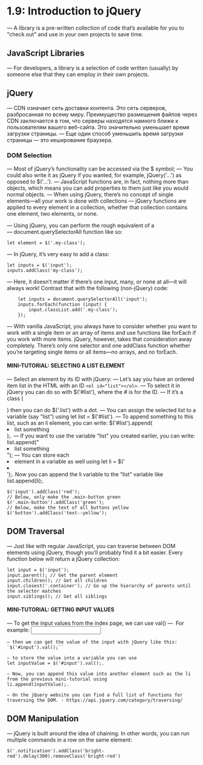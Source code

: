 # 1.9: Introduction to jQuery

— A library is a pre-written collection of code that’s available for you to "check out" and use in your own projects to save time.

## JavaScript Libraries

— For developers, a library is a selection of code written (usually) by someone else that they can employ in their own projects.

## jQuery

— CDN означает сеть доставки контента. Это сеть серверов, разбросанная по всему миру. Преимущество размещения файлов через CDN заключается в том, что серверы находятся намного ближе к пользователям вашего веб-сайта. Это значительно уменьшает время загрузки страницы. 
— Еще один способ уменьшить время загрузки страницы — это кеширование браузера. 

### DOM Selection

— Most of jQuery’s functionality can be accessed via the $ symbol; 
— You could also write it as jQuery if you wanted, for example, jQuery('...') as opposed to $('...').
— JavaScript functions are, in fact, nothing more than objects, which means you can add properties to them just like you would normal objects.
— When using jQuery, there’s no concept of single elements—all your work is done with collections
— jQuery functions are applied to every element in a collection, whether that collection contains one element, two elements, or none.

— Using jQuery, you can perform the rough equivalent of a 
— document.querySelectorAll function like so:
    
    let element = $('.my-class');

— In jQuery, it’s very easy to add a class:

    let inputs = $('input');
    inputs.addClass('my-class');

 — Here, it doesn’t matter if there’s one input, many, or none at all—it will always work! Contrast that with the following (non-jQuery) code:
```
    let inputs = document.querySelectorAll('input');
    inputs.forEach(function (input) {
        input.classList.add('.my-class');
    });
```
— With vanilla JavaScript, you always have to consider whether you want to work with a single item or an array of items and use functions like forEach if you work with more items. jQuery, however, takes that consideration away completely. There’s only one selector and one addClass function whether you’re targeting single items or all items—no arrays, and no forEach.


#### MINI-TUTORIAL: SELECTING A LIST ELEMENT

— Select an element by its ID with jQuery:
— Let’s say you have an ordered item list in the HTML with an ID `<ol id="list"></ol>`. 
    — To select it in jQuery you can do so with $('#list'), where the # is for the ID. 
    — If it’s a class (<ol class="list"></ol>) then you can do $('.list') with a dot.
    — You can assign the selected list to a variable (say “list”) using let list = $('#list'). 
    — To append something to this list, such as an li element, you can write: $('#list').append(<li>list something</li>);. 
    — If you want to use the variable “list” you created earlier, you can write: list.append("<li>list something</li>");
    — You can store each <li> element in a variable as well using let li = $('<li></li>');. Now you can append the li variable to the “list” variable like list.append(li);.

    $('input').addClass('red');
    // Below, only make the .main-button green
    $('.main-button').addClass('green');
    // Below, make the text of all buttons yellow
    $('button').addClass('text--yellow');

## DOM Traversal

— Just like with regular JavaScript, you can traverse between DOM elements using jQuery, though you’ll probably find it a bit easier. Every function below will return a jQuery collection:

    let input = $('input');
    input.parent(); // Get the parent element
    input.children(); // Get all children
    input.closest('.container'); // Go up the hierarchy of parents until the selector matches
    input.siblings(); // Get all siblings

#### MINI-TUTORIAL: GETTING INPUT VALUES

— To get the input values from the index page, we can use val()
    —  For example:
    <input type="text" name="ListItem" id="input"/>

    — then we can get the value of the input with jQuery like this:
    `$('#input').val();``

    — to store the value into a variable you can use
    let inputValue = $('#input').val();.

    — Now, you can append this value into another element such as the li from the previous mini-tutorial using
    li.append(inputValue);.
    
    — On the jQuery website you can find a full list of functions for traversing the DOM. - https://api.jquery.com/category/traversing/

## DOM Manipulation

— jQuery is built around the idea of chaining. In other words, you can run multiple commands in a row on the same element:

    $('.notification').addClass('bright-red').delay(300).removeClass('bright-red')

